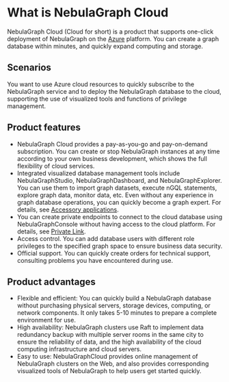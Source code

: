 # What is NebulaGraph Cloud

NebulaGraph Cloud (Cloud for short) is a product that supports one-click deployment of NebulaGraph on the [Azure](https://azure.microsoft.com/en-us/) platform. You can create a graph database within minutes, and quickly expand computing and storage.

## Scenarios

You want to use Azure cloud resources to quickly subscribe to the NebulaGraph service and to deploy the NebulaGraph database to the cloud, supporting the use of visualized tools and functions of privilege management.

## Product features

- NebulaGraph Cloud provides a pay-as-you-go and pay-on-demand subscription. You can create or stop NebulaGraph instances at any time according to your own business development, which shows the full flexibility of cloud services.
- Integrated visualized database management tools include NebulaGraphStudio, NebulaGraphDashboard, and NebulaGraphExplorer. You can use them to import graph datasets, execute nGQL statements, explore graph data, monitor data, etc. Even without any experience in graph database operations, you can quickly become a graph expert. For details, see [Accessory applications](../nebula-cloud/5.solution/5.1.supporting-application.md).
- You can create private endpoints to connect to the cloud database using NebulaGraphConsole without having access to the cloud platform. For details, see [Private Link](../nebula-cloud/5.solution/5.2.connection-configuration-and-use.md).
- Access control. You can add database users with different role privileges to the specified graph space to ensure business data security.
- Official support. You can quickly create orders for technical support, consulting problems you have encountered during use.

## Product advantages

- Flexible and efficient: You can quickly build a NebulaGraph database without purchasing physical servers, storage devices, computing, or network components. It only takes 5-10 minutes to prepare a complete environment for use.
- High availability: NebulaGraph clusters use Raft to implement data redundancy backup with multiple server rooms in the same city to ensure the reliability of data, and the high availability of the cloud computing infrastructure and cloud servers.
- Easy to use: NebulaGraphCloud provides online management of NebulaGraph clusters on the Web, and also provides corresponding visualized tools of NebulaGraph to help users get started quickly.